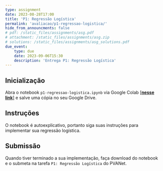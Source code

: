 ```yaml
---
type: assignment
date: 2023-08-28T17:00
title: 'P1: Regressão Logística'
permalink: 'avaliacao/p1-regressao-logistica/'
hide_from_announcments: false
# pdf: /static_files/assignments/asg.pdf
# attachment: /static_files/assignments/asg.zip
# solutions: /static_files/assignments/asg_solutions.pdf
due_event: 
    type: due
    date: 2023-09-06T15:30
    description: 'Entrega P1: Regressão Logística'
---
```


## Inicialização

Abra o notebook `p1-regressao-logistica.ipynb` via Google Colab [[**nesse link**]](https://colab.research.google.com/drive/1_bp8jdl4-3MFekesdgVuQiV_nzZuaVE9?usp=sharing) e salve uma cópia no seu Google Drive.

## Instruções

O notebook é autoexplicativo, portanto siga suas instruções para implementar sua regressão logística. 

## Submissão

Quando tiver terminado a sua implementação, faça download do notebook e o submeta na tarefa `P1: Regressão Logística` do PVANet.